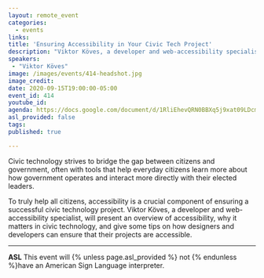 ```yaml
---
layout: remote_event
categories:
  - events
links: 
title: 'Ensuring Accessibility in Your Civic Tech Project'
description: "Viktor Köves, a developer and web-accessibility specialist, will present an overview of accessibility, why it matters in civic technology, and give some tips on how designers and developers can ensure that their projects are accessible."
speakers:
 - "Viktor Köves"
image: /images/events/414-headshot.jpg
image_credit:
date: 2020-09-15T19:00:00-05:00
event_id: 414
youtube_id: 
agenda: https://docs.google.com/document/d/1RliEhevQRN0BBXq5j9xat09LDcmao1OXGIxmJTGuzhQ/edit?usp=sharing
asl_provided: false
tags: 
published: true

---
```


Civic technology strives to bridge the gap between citizens and government, often with tools that help everyday citizens learn more about how government operates and interact more directly with their elected leaders.

To truly help all citizens, accessibility is a crucial component of ensuring a successful civic technology project. Viktor Köves, a developer and web-accessibility specialist, will present an overview of accessibility, why it matters in civic technology, and give some tips on how designers and developers can ensure that their projects are accessible.

---

**ASL** This event will {% unless page.asl_provided %} not {% endunless %}have an American Sign Language interpreter.

